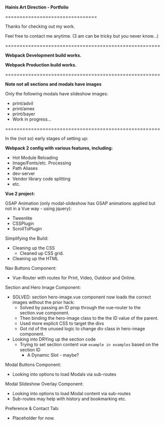 **Hainis Art Direction - Portfolio**

================================

Thanks for checking out my work.

Feel free to contact me anytime.
(3 am can be tricky but you never know...)

======================================================

**Webpack Development build works.**

**Webpack Production build works.**

======================================================

**Note not all sections and modals have images**

Only the following modals have slideshow images: 
- print/advil
- print/amex
- print/bayer
- Work in progress...

======================================================

In the (not so) early stages of setting up:

**Webpack 2 config with various features, including:**
- Hot Module Reloading
- Image/Fonts/etc. Processing
- Path Aliases
- dev-server
- Vendor library code splitting
- etc. 


**Vue 2 project:**

GSAP Animation (only modal-slideshow has GSAP animations applied but not in a Vue way - using jquery):
- Tweenlite
- CSSPlugin
- ScrollToPlugin

Simplifying the Build:
- Cleaning up the CSS
	- Cleaned up CSS grid.
- Cleaning up the HTML 

Nav Buttons Component:
- Vue-Router with routes for Print, Video, Outdoor and Online.

Section and Hero Image Component:
- SOLVED: section hero-image.vue component now loads the correct images without the prior hack:
	- Solved by passing an ID prop through the vue-router to the section.vue component.
	- Then binding the hero-image class to the the ID value of the parent.
	- Used more explicit CSS to target the divs 
	- Got rid of the unused logic to change div class in hero-image component.
- Looking into DRYing up the section code 
	- Trying to set section content vue `example in examples` based on the section ID
		- A Dynamic Slot - maybe?

Modal Buttons Component:
- Looking into options to load Modals via sub-routes

Modal Slideshow Overlay Component:
- Looking into options to load Modal content via sub-routes
- Sub-routes may help with history and bookmarking etc.

Preference & Contact Tab:
- Placeholder for now.
